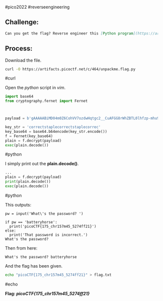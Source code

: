 #pico2022 #reverseengineering 

## Challenge:
```md
Can you get the flag? Reverse engineer this [Python program](https://artifacts.picoctf.net/c/464/unpackme.flag.py).
```

## Process:
Download the file.
```bash
curl -O https://artifacts.picoctf.net/c/464/unpackme.flag.py
```
#curl

Open the *python* script in *vim*.
```python
import base64
from cryptography.fernet import Fernet



payload = b'gAAAAABiMD04m0Z6CohVV7ozdwHqtgc2__CuAFGG8rWhZBTL0lhfzp-mhu9LYNMnMQMGO-7tEwy3DJ2Y8yjogvzyojFETwN9YEIPXTnO9F1QnkPypWTgjISGve4gcSerJMs694oKcIdKHuVaSxOg1MMNs5k9iPaBIPU7xOKQqCyhnf_f4yUvLdMcer38BqRptocJNvKlyWN8h7ikoWL0zlssxd8OJyPujMz78HZaefvUouvq6LDtPVqRBJFPgSJYf1nHpHKFa1O0zJ6UpTe6ba3PPAxCVXutNg=='

key_str = 'correctstaplecorrectstaplecorrec'
key_base64 = base64.b64encode(key_str.encode())
f = Fernet(key_base64)
plain = f.decrypt(payload)
exec(plain.decode())
```
#python 

I simply print out the **plain.decode()**.
```python
...
plain = f.decrypt(payload)
print(plain.decode())
exec(plain.decode())
```
#python 

This outputs:
```
pw = input('What\'s the password? ')

if pw == 'batteryhorse':
  print('picoCTF{175_chr157m45_5274ff21}')
else:
  print('That password is incorrect.')
What's the password?
```

Then from here:
```
What's the password? batteryhorse
```

And the flag has been given.
```bash
echo "picoCTF{175_chr157m45_5274ff21}" > flag.txt
```
#echo 

**Flag: *picoCTF{175_chr157m45_5274ff21}***
